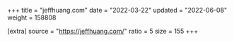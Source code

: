+++
title = "jeffhuang.com"
date = "2022-03-22"
updated = "2022-06-08"
weight = 158808

[extra]
source = "https://jeffhuang.com/"
ratio = 5
size = 155
+++
